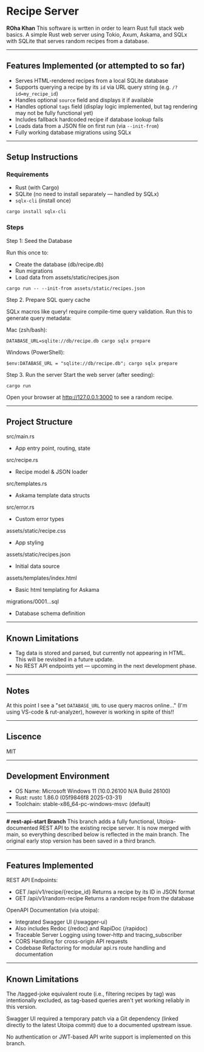 # Recipe Server
**ROha Khan**
This software is wrtten in order to learn Rust full stack web basics.
A simple Rust web server using Tokio, Axum, Askama, and SQLx with SQLite that serves 
random recipes from a database.

---

## Features Implemented (or attempted to so far)

- Serves HTML-rendered recipes from a local SQLite database
- Supports querying a recipe by its `id` via URL query string (e.g. `/?id=my_recipe_id`)
- Handles optional `source` field and displays it if available
- Handles optional `tags` field (display logic implemented, but tag rendering may not be fully functional yet)
- Includes fallback hardcoded recipe if database lookup fails
- Loads data from a JSON file on first run (via `--init-from`)
- Fully working database migrations using SQLx

---

## Setup Instructions

### Requirements

- Rust (with Cargo)
- SQLite (no need to install separately — handled by SQLx)
- `sqlx-cli` (install once)

```sh
cargo install sqlx-cli
```


### Steps

Step 1: Seed the Database

Run this once to:
- Create the database (db/recipe.db)
- Run migrations
- Load data from assets/static/recipes.json

```
cargo run -- --init-from assets/static/recipes.json
```

Step 2. Prepare SQL query cache

SQLx macros like query! require compile-time query validation. Run this to generate query metadata:

Mac (zsh/bash):
```
DATABASE_URL=sqlite://db/recipe.db cargo sqlx prepare
```

Windows (PowerShell):
```
$env:DATABASE_URL = "sqlite://db/recipe.db"; cargo sqlx prepare
```

Step 3. Run the server
Start the web server (after seeding):
```
cargo run
```
Open your browser at http://127.0.0.1:3000 to see a random recipe.


---

## Project Structure

src/main.rs           
- App entry point, routing, state

src/recipe.rs         
- Recipe model & JSON loader

src/templates.rs      
- Askama template data structs

src/error.rs          
- Custom error types

assets/static/recipe.css    
- App styling

assets/static/recipes.json  
- Initial data source

assets/templates/index.html 
- Basic html templating for Askama

migrations/0001...sql        
- Database schema definition


---

## Known Limitations
- Tag data is stored and parsed, but currently not appearing in HTML. This will be revisited in a future update.
- No REST API endpoints yet — upcoming in the next development phase.

---

## Notes
At this point I see a "set `DATABASE_URL` to use query macros online..." (I'm using VS-code & rut-analyzer), however is working in spite of this!!


---

## Liscence 
MIT


---

## Development Environment
- OS Name: Microsoft Windows 11 (10.0.26100 N/A Build 26100)
- Rust: rustc 1.86.0 (05f9846f8 2025-03-31)
- Toolchain: stable-x86_64-pc-windows-msvc (default)

---

**# rest-api-start Branch**
This branch adds a fully functional, Utoipa-documented REST API to the existing recipe server. It is now merged with main, so everything described below is reflected in the main branch. The original early stop version has been saved in a third branch. 



---

## Features Implemented

REST API Endpoints:
- GET /api/v1/recipe/{recipe_id}
    Returns a recipe by its ID in JSON format
- GET /api/v1/random-recipe
    Returns a random recipe from the database

OpenAPI Documentation (via utoipa):
- Integrated Swagger UI (/swagger-ui)
- Also includes Redoc (/redoc) and RapiDoc (/rapidoc)
- Traceable Server Logging using tower-http and tracing_subscriber
- CORS Handling for cross-origin API requests
- Codebase Refactoring for modular api.rs route handling and documentation


---

## Known Limitations

The /tagged-joke equivalent route (i.e., filtering recipes by tag) was intentionally excluded, as tag-based queries aren't yet working reliably in this version.

Swagger UI required a temporary patch via a Git dependency (linked directly to the latest Utoipa commit) due to a documented upstream issue.

No authentication or JWT-based API write support is implemented on this branch.
